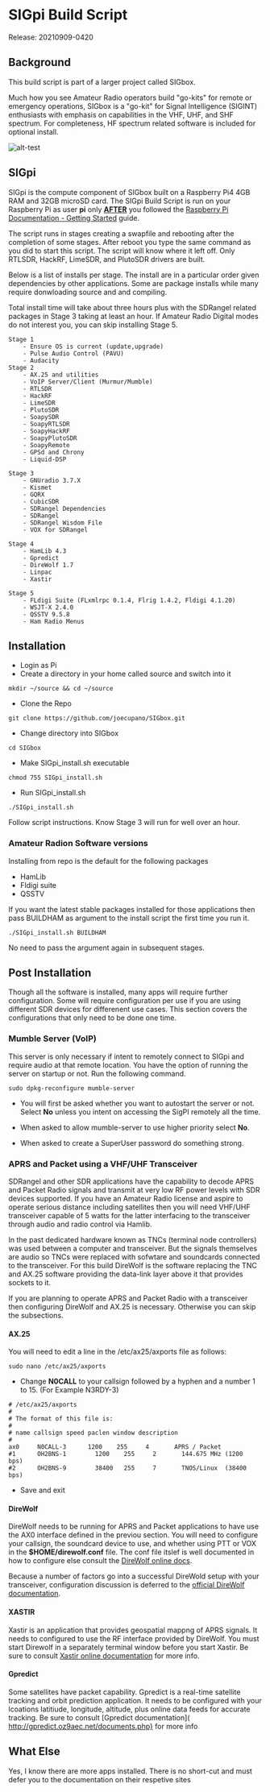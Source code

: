 # SIGpi Build Script

Release: 20210909-0420

## Background

This build script is part of a larger project called SIGbox. 

Much how you see Amateur Radio operators build "go-kits" for remote or emergency operations, SIGbox is a "go-kit" for Signal Intelligence (SIGINT) enthusiasts with emphasis on capabilities in the VHF, UHF, and SHF spectrum. For completeness, HF spectrum related software is included for optional install.

![alt-test](https://github.com/joecupano/SIGbox/blob/main/SIGbox_architecture.png)

## SIGpi

SIGpi is the compute component of SIGbox built on a Raspberry Pi4 4GB RAM and 32GB microSD card. The SIGpi Build Script is run on your Raspberry Pi as user **pi** only **<u>AFTER</u>** you followed the [Raspberry Pi Documentation - Getting Started](https://www.raspberrypi.org/documentation/computers/getting-started.html) guide.

The script runs in stages creating a swapfile and rebooting after the completion of some stages. After reboot you type the same command as you did to start this script. The script will know where it left off. Only RTLSDR, HackRF, LimeSDR, and PlutoSDR drivers are built.

Below is a list of installs per stage. The install are in a particular order given dependencies by other applications. Some are package installs while many require donwloading source and and compiling.

Total install time will take about three hours plus with the SDRangel related packages in Stage 3 taking at least an hour. If Amateur Radio Digital modes do not interest you, you can skip installing Stage 5.

```
Stage 1
	- Ensure OS is current (update,upgrade)
	- Pulse Audio Control (PAVU)
	- Audacity
Stage 2
	- AX.25 and utilities
	- VoIP Server/Client (Murmur/Mumble)
	- RTLSDR
	- HackRF
	- LimeSDR
	- PlutoSDR
	- SoapySDR
	- SoapyRTLSDR
	- SoapyHackRF
	- SoapyPlutoSDR
	- SoapyRemote
	- GPSd and Chrony
	- Liquid-DSP

Stage 3
	- GNUradio 3.7.X
	- Kismet
	- GQRX
	- CubicSDR
	- SDRangel Dependencies
	- SDRangel
	- SDRangel Wisdom File
	- VOX for SDRangel

Stage 4
	- HamLib 4.3
	- Gpredict
	- DireWolf 1.7
	- Linpac
	- Xastir

Stage 5
	- FLdigi Suite (FLxmlrpc 0.1.4, Flrig 1.4.2, Fldigi 4.1.20)
	- WSJT-X 2.4.0
	- QSSTV 9.5.8
	- Ham Radio Menus

```

## Installation

- Login as Pi
- Create a directory in your home called source and switch into it

```
mkdir ~/source && cd ~/source
```
- Clone the Repo

```
git clone https://github.com/joecupano/SIGbox.git
```

- Change directory into SIGbox

```
cd SIGbox
```

- Make SIGpi_install.sh executable

```
chmod 755 SIGpi_install.sh
```

- Run SIGpi_install.sh

```
./SIGpi_install.sh
```

Follow script instructions. Know Stage 3 will run for well over an hour.

### Amateur Radion Software versions

Installing from repo is the default for the following packages

- HamLib
- Fldigi suite
- QSSTV

If you want the latest stable packages installed for those applications then pass BUILDHAM as argument to the install script the first time you run it.

```
./SIGpi_install.sh BUILDHAM
```
No need to pass the argument again in subsequent stages.

## Post Installation

Though all the software is installed, many apps will require further configuration. Some will require configuration per use if you are using different SDR devices for differenent use cases. This section covers the configurations that only need to be done one time.

### Mumble Server (VoIP)

This server is only necessary if intent to remotely connect to SIGpi and require audio at that remote location. You have the option of running the server on startup or not. Run the following command. 

```
sudo dpkg-reconfigure mumble-server
```

- You will first be asked whether you want to autostart the server or not. Select **No** unless you intent on accessing the SigPI remotely all the time.

- When asked to allow mumble-server to use higher priority select **No**.

- When asked to create a SuperUser password do something strong.

### APRS and Packet using a VHF/UHF Transceiver

SDRangel and other SDR applications have the capability to decode APRS and Packet Radio signals and transmit at very low RF power levels with SDR devices supported. If you have an Amateur Radio license and aspire to operate serious distance including satellites then you will need VHF/UHF transceiver capable of 5 watts for the latter interfacing to the transceiver through audio and radio control via Hamlib.

In the past dedicated hardware known as TNCs (terminal node controllers) was used between a computer and transceiver. But the signals themselves are audio so TNCs were replaced with sofwtare and soundcards connected to the transceiver. For this build DireWolf is the software replacing the TNC and AX.25 software providing the data-link layer above it that provides sockets to it.

If you are planning to operate APRS and Packet Radio with a transceiver then configuring DireWolf and AX.25 is necessary. Otherwise you can skip the subsections. 

#### AX.25

You will need to edit a line in the /etc/ax25/axports file as follows:

```
sudo nano /etc/ax25/axports
```

- Change **N0CALL** to your callsign followed by a hyphen and a number 1 to 15. (For Example  N3RDY-3)

```
# /etc/ax25/axports
#
# The format of this file is:
#
# name callsign speed paclen window description
#
ax0     N0CALL-3      1200    255     4       APRS / Packet
#1      OH2BNS-1        1200    255     2       144.675 MHz (1200  bps)
#2      OH2BNS-9        38400   255     7       TNOS/Linux  (38400 bps)
```

- Save and exit

#### DireWolf

DireWolf needs to be running for APRS and Packet applications to have use the AX0 interface defined in the previou section. You will need to configure your
callsign, the soundcard device to use, and whether using PTT or VOX in the **$HOME/direwolf.conf** file. The conf file itslef is well documented in how to configure else consult the [DireWolf online docs](https://github.com/wb2osz/direwolf/tree/master/doc).

Because a number of factors go into a successful DireWold setup with your transceiver, configuration discussion is deferred to the [official DireWolf documentation](https://github.com/wb2osz/direwolf/tree/master/doc).

#### XASTIR
Xastir is an application that provides geospatial mappng of APRS signals. It needs to configured to use the RF interface provided by DireWolf. You must start Direwolf in a separately terminal window before you start Xastir. Be sure to consult [Xastir online documentation](https://xastir.org/index.php/Main_Page) for more info.

#### Gpredict
Some satellites have packet capability. Gpredict is a real-time satellite tracking and orbit prediction application. It needs to be configured with your lcoations latitiude, longitude, altitude, plus online data feeds for accurate tracking. Be sure to consult [Gpredict documentation]( http://gpredict.oz9aec.net/documents.php} for more info


## What Else
Yes, I know there are more apps installed. There is no short-cut and must defer you to the  documentation on their respetive sites


